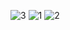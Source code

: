 ![3](https://user-images.githubusercontent.com/50106187/135137701-b9fe4170-6cfd-40cf-b13e-bafb2ca5743c.jpeg)
![1](https://user-images.githubusercontent.com/50106187/135137704-da2de9ae-816a-4279-9544-d7bcf77c3ab3.jpeg)
![2](https://user-images.githubusercontent.com/50106187/135137707-05f78d5c-72e0-4f80-9ff4-95816da6e5f2.jpeg)

